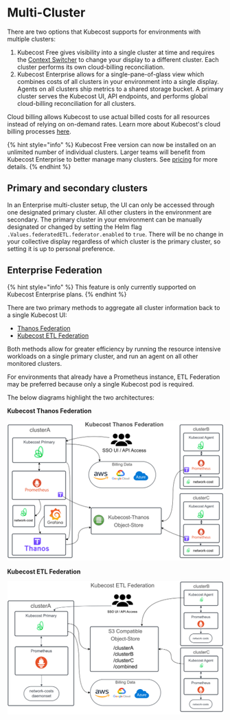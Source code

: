 # Multi-Cluster

There are two options that Kubecost supports for environments with multiple clusters:

1. Kubecost Free gives visibility into a single cluster at time and requires the [Context Switcher](https://docs.kubecost.com/using-kubecost/context-switcher) to change your display to a different cluster. Each cluster performs its own cloud-billing reconciliation.
2. Kubecost Enterprise allows for a single-pane-of-glass view which combines costs of all clusters in your environment into a single display. Agents on all clusters ship metrics to a shared storage bucket. A primary cluster serves the Kubecost UI, API endpoints, and performs global cloud-billing reconciliation for all clusters.

Cloud billing allows Kubecost to use actual billed costs for all resources instead of relying on on-demand rates. Learn more about Kubecost's cloud billing processes [here](https://docs.kubecost.com/install-and-configure/install/cloud-integration#kubecosts-cloud-processes).

{% hint style="info" %}
Kubecost Free version can now be installed on an unlimited number of individual clusters. Larger teams will benefit from Kubecost Enterprise to better manage many clusters. See [pricing](https://www.kubecost.com/pricing) for more details.
{% endhint %}

## Primary and secondary clusters

In an Enterprise multi-cluster setup, the UI can only be accessed through one designated primary cluster. All other clusters in the environment are secondary. The primary cluster in your environment can be manually designated or changed by setting the Helm flag `.Values.federatedETL.federator.enabled` to `true`. There will be no change in your collective display regardless of which cluster is the primary cluster, so setting it is up to personal preference.

## Enterprise Federation

{% hint style="info" %}
This feature is only currently supported on Kubecost Enterprise plans.
{% endhint %}

There are two primary methods to aggregate all cluster information back to a single Kubecost UI:

* [Thanos Federation](thanos-setup.md)
* [Kubecost ETL Federation](federated-etl.md)

Both methods allow for greater efficiency by running the resource intensive workloads on a single primary cluster, and run an agent on all other monitored clusters.

For environments that already have a Prometheus instance, ETL Federation may be preferred because only a single Kubecost pod is required.

The below diagrams highlight the two architectures:

**Kubecost Thanos Federation**

![Thanos Overview](/images/thanos-architecture.png)

**Kubecost ETL Federation**

![ETL Federation Overview](/images/Kubecost-ETL-Federated-Architecture.png)
